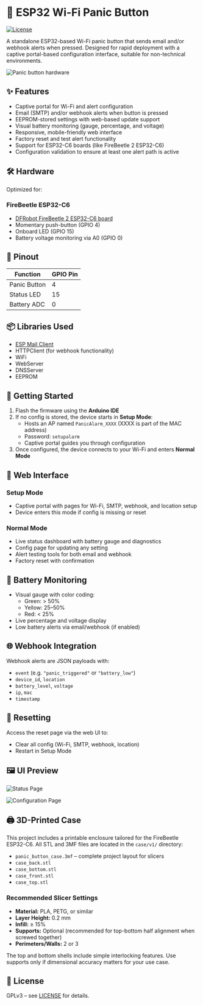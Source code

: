 # 🔴 ESP32 Wi-Fi Panic Button

[![License](https://img.shields.io/badge/license-GPLv3-green.svg)](LICENSE)

A standalone ESP32-based Wi-Fi panic button that sends email and/or webhook alerts when pressed. Designed for rapid deployment with a captive portal-based configuration interface, suitable for non-technical environments.

![Panic button hardware](docs/images/screenshot/panic-button.jpg)

## ✨ Features

- Captive portal for Wi-Fi and alert configuration
- Email (SMTP) and/or webhook alerts when button is pressed
- EEPROM-stored settings with web-based update support
- Visual battery monitoring (gauge, percentage, and voltage)
- Responsive, mobile-friendly web interface
- Factory reset and test alert functionality
- Support for ESP32-C6 boards (like FireBeetle 2 ESP32-C6)
- Configuration validation to ensure at least one alert path is active

## 🛠️ Hardware

Optimized for:

### FireBeetle ESP32-C6
- [DFRobot FireBeetle 2 ESP32-C6 board](https://www.dfrobot.com/product-2771.html)
- Momentary push-button (GPIO 4)
- Onboard LED (GPIO 15)
- Battery voltage monitoring via A0 (GPIO 0)

## 🔌 Pinout

| Function       | GPIO Pin |
|----------------|----------|
| Panic Button   | 4        |
| Status LED     | 15       |
| Battery ADC    | 0        |

## 📦 Libraries Used

- [ESP Mail Client](https://github.com/mobizt/ESP-Mail-Client)
- HTTPClient (for webhook functionality)
- WiFi
- WebServer
- DNSServer
- EEPROM

## 🚀 Getting Started

1. Flash the firmware using the **Arduino IDE**
2. If no config is stored, the device starts in **Setup Mode**:
   - Hosts an AP named `PanicAlarm_XXXX` (XXXX is part of the MAC address)
   - Password: `setupalarm`
   - Captive portal guides you through configuration
3. Once configured, the device connects to your Wi-Fi and enters **Normal Mode**

## 🔧 Web Interface

### Setup Mode
- Captive portal with pages for Wi-Fi, SMTP, webhook, and location setup
- Device enters this mode if config is missing or reset

### Normal Mode
- Live status dashboard with battery gauge and diagnostics
- Config page for updating any setting
- Alert testing tools for both email and webhook
- Factory reset with confirmation

## 🔋 Battery Monitoring

- Visual gauge with color coding:
  - Green: > 50%
  - Yellow: 25–50%
  - Red: < 25%
- Live percentage and voltage display
- Low battery alerts via email/webhook (if enabled)

## 🌐 Webhook Integration

Webhook alerts are JSON payloads with:
- `event` (e.g. `"panic_triggered"` or `"battery_low"`)
- `device_id`, `location`
- `battery_level`, `voltage`
- `ip`, `mac`
- `timestamp`

## 🔁 Resetting

Access the reset page via the web UI to:
- Clear all config (Wi-Fi, SMTP, webhook, location)
- Restart in Setup Mode

## 🖼️ UI Preview

![Status Page](docs/images/screenshot/status-page.png)

![Configuration Page](docs/images/screenshot/config-page.png)

## 🖨️ 3D-Printed Case

This project includes a printable enclosure tailored for the FireBeetle ESP32-C6. All STL and 3MF files are located in the `case/v1/` directory:

- `panic_button_case.3mf` – complete project layout for slicers
- `case_back.stl`
- `case_bottom.stl`
- `case_front.stl`
- `case_top.stl`

### Recommended Slicer Settings

- **Material:** PLA, PETG, or similar
- **Layer Height:** 0.2 mm
- **Infill:** ≥ 15%
- **Supports:** Optional (recommended for top-bottom half alignment when screwed together)
- **Perimeters/Walls:** 2 or 3

The top and bottom shells include simple interlocking features. Use supports only if dimensional accuracy matters for your use case.

## 📄 License

GPLv3 – see [LICENSE](LICENSE) for details.
